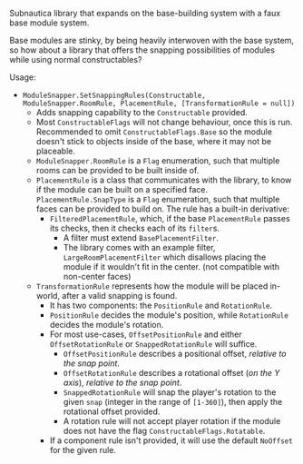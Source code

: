 Subnautica library that expands on the base-building system with a faux base module system.

Base modules are stinky, by being heavily interwoven with the base system, so how about a library that offers the snapping possibilities of modules while using normal constructables?

Usage:  
- `ModuleSnapper.SetSnappingRules(Constructable, ModuleSnapper.RoomRule, PlacementRule, [TransformationRule = null])`
	- Adds snapping capability to the `Constructable` provided.  
	- Most `ConstructableFlags` will not change behaviour, once this is run. Recommended to omit `ConstructableFlags.Base` so the module doesn't stick to objects inside of the base, where it may not be placeable.  
	- `ModuleSnapper.RoomRule` is a `Flag` enumeration, such that multiple rooms can be provided to be built inside of.  
	- `PlacementRule` is a class that communicates with the library, to know if the module can be built on a specified face. `PlacementRule.SnapType` is a `Flag` enumeration, such that multiple faces can be provided to build on. The rule has a built-in derivative:  
		- `FilteredPlacementRule`, which, if the base `PlacementRule` passes its checks, then it checks each of its `filter`s.  
			- A filter must extend `BasePlacementFilter`.  
			- The library comes with an example filter, `LargeRoomPlacementFilter` which disallows placing the module if it wouldn't fit in the center. (not compatible with non-center faces)  
	- `TransformationRule` represents how the module will be placed in-world, after a valid snapping is found.  
		- It has two components: the `PositionRule` and `RotationRule`.  
		- `PositionRule` decides the module's position, while `RotationRule` decides the module's rotation.  
		- For most use-cases, `OffsetPositionRule` and either `OffsetRotationRule` or `SnappedRotationRule` will suffice.  
			- `OffsetPositionRule` describes a positional offset, *relative to the snap point*.  
			- `OffsetRotationRule` describes a rotational offset (*on the Y axis*), *relative to the snap point*.  
			- `SnappedRotationRule` will snap the player's rotation to the given `snap` (integer in the range of `[1-360]`), then apply the rotational offset provided.  
			- A rotation rule will not accept player rotation if the module does not have the flag `ConstructableFlags.Rotatable`.  
		- If a component rule isn't provided, it will use the default `NoOffset` for the given rule.  